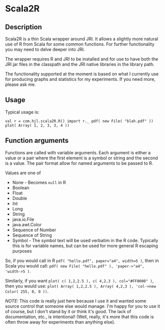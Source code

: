 # Scala2R

## Description
Scala2R is a thin Scala wrapper around JRI.  It allows a slightly more natural use of R from Scala for some common 
functions.  For further functionality you may need to delve deeper into JRI.

The wrapper requires R and JRI to be installed and for use to have both the JRI jar files in the classpath and the
JRI native libraries in the library path.

The functionality supported at the moment is based on what I currently use for producing graphs and statistics for my
experiments.  If you need more, please ask me.

## Usage
Typical usage is:

`
val r = com.hjl.scala2R.R()
import r._
pdf( new File( "blah.pdf" ))
plot( Array( 1, 2, 3, 3, 4 ))
`

## Function arguments
Functions are called with variable arguments.  Each argument is either a value or a pair where the first element is a
symbol or string and the second is a value.  The pair format allow for named arguments to be passed to R. 

Values are one of 

* None - Becomes `null` in R
* Boolean
* Float
* Double
* Int
* Long
* String
* java.io.File
* java.awt.Color
* Sequence of Number
* Sequence of String
* Symbol - The symbol text will be used verbatim in the R code.  Typically this is for variable names, but can be used
  for more general R escaping purposes

So, if you would call in R `pdf( "hello.pdf", paper="a4", width=5 )`, then in Scala you would call:
`pdf( new File( "hello.pdf" ), 'paper->"a4", 'width->5 )`.

Similarly, if you want `plot( c( 1,2,2.5 ), c( 4,2,3 ), col="#FF0000" )`, then you would use: 
`plot( Array( 1,2,2.5 ), Array( 4,2,3 ), 'col->new Color( 255, 0, 0 ))`.


_NOTE:_  This code is really just here because I use it and wanted some source control that someone else would manage.  I'm happy for you to use it of course, but I don't stand by it or think it's good.  The lack of documentation, etc., is intentional!  (Well, really, it's more that this code is often throw away for experiments than anything else).
